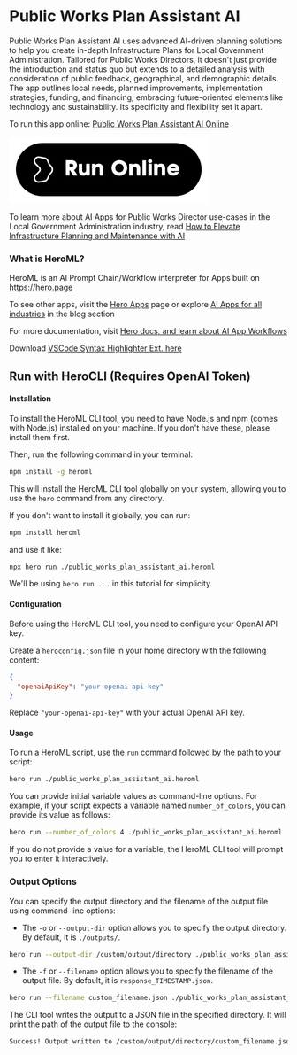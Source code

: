 # Public Works Plan Assistant AI

Public Works Plan Assistant AI uses advanced AI-driven planning solutions to help you create in-depth Infrastructure Plans for Local Government Administration. Tailored for Public Works Directors, it doesn't just provide the introduction and status quo but extends to a detailed analysis with consideration of public feedback, geographical, and demographic details. The app outlines local needs, planned improvements, implementation strategies, funding, and financing, embracing future-oriented elements like technology and sustainability. Its specificity and flexibility set it apart.

To run this app online: [Public Works Plan Assistant AI Online](https://hero.page/app/public-works-plan-assistant-ai-ai-driven-infrastructure-planning-solutions/KNapq9KiovqIoWwHGYgB)

[![Run Public Works Plan Assistant AI Online](/assets/run.svg)](https://hero.page/app/public-works-plan-assistant-ai-ai-driven-infrastructure-planning-solutions/KNapq9KiovqIoWwHGYgB)

To learn more about AI Apps for Public Works Director use-cases in the Local Government Administration industry, read [How to Elevate Infrastructure Planning and Maintenance with AI](https://hero.page/blog/ai/local-government-administration/how-to-elevate-infrastructure-planning-and-maintenance-with-ai/171021)

### What is HeroML?
HeroML is an AI Prompt Chain/Workflow interpreter for Apps built on https://hero.page 

To see other apps, visit the [Hero Apps](https://hero.page/apps) page or explore [AI Apps for all industries](https://hero.page/blog) in the blog section

For more documentation, visit [Hero docs, and learn about AI App Workflows](https://hero.page/tutorials/introduction-to-heroml)

Download [VSCode Syntax Highlighter Ext. here](https://marketplace.visualstudio.com/items?itemName=hero-page.heroml)

## Run with HeroCLI (Requires OpenAI Token)

#### Installation

To install the HeroML CLI tool, you need to have Node.js and npm (comes with Node.js) installed on your machine. If you don't have these, please install them first. 

Then, run the following command in your terminal:

```bash
npm install -g heroml
```

This will install the HeroML CLI tool globally on your system, allowing you to use the `hero` command from any directory.

If you don't want to install it globally, you can run:

```bash
npm install heroml
```

and use it like:

```bash
npx hero run ./public_works_plan_assistant_ai.heroml
```

We'll be using `hero run ...` in this tutorial for simplicity.

#### Configuration

Before using the HeroML CLI tool, you need to configure your OpenAI API key. 

Create a `heroconfig.json` file in your home directory with the following content:

```json
{
  "openaiApiKey": "your-openai-api-key"
}
```

Replace `"your-openai-api-key"` with your actual OpenAI API key.

#### Usage

To run a HeroML script, use the `run` command followed by the path to your script:

```bash
hero run ./public_works_plan_assistant_ai.heroml
```

You can provide initial variable values as command-line options. For example, if your script expects a variable named `number_of_colors`, you can provide its value as follows:

```bash
hero run --number_of_colors 4 ./public_works_plan_assistant_ai.heroml
```

If you do not provide a value for a variable, the HeroML CLI tool will prompt you to enter it interactively.

### Output Options

You can specify the output directory and the filename of the output file using command-line options:

- The `-o` or `--output-dir` option allows you to specify the output directory. By default, it is `./outputs/`.

```bash
hero run --output-dir /custom/output/directory ./public_works_plan_assistant_ai.heroml
```

- The `-f` or `--filename` option allows you to specify the filename of the output file. By default, it is `response_TIMESTAMP.json`.

```bash
hero run --filename custom_filename.json ./public_works_plan_assistant_ai.heroml
```

The CLI tool writes the output to a JSON file in the specified directory. It will print the path of the output file to the console:

```bash
Success! Output written to /custom/output/directory/custom_filename.json
```

